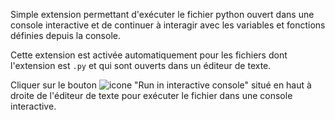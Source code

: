Simple extension permettant d'exécuter le fichier python ouvert dans une console interactive et de continuer à interagir avec les variables et fonctions définies depuis la console.

Cette extension est activée automatiquement pour les fichiers dont l'extension est `.py` et qui sont ouverts dans un éditeur de texte.

Cliquer sur le bouton ![icone](https://github.com/fabricelallemand15/extension_vscode_REPL/assets/19834776/fa72e27d-79e0-4da5-a4a2-e85c765b6ce3) "Run in interactive console" situé en haut à droite de l'éditeur de texte pour exécuter le fichier dans une console interactive.